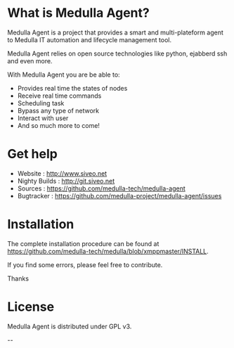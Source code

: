 # What is Medulla Agent?

Medulla Agent is a project that provides a smart and multi-plateform agent to Medulla IT automation and lifecycle management tool. 

Medulla Agent relies on open source technologies like python, ejabberd ssh and even more.

With Medulla Agent you are be able to:

* Provides real time the states of nodes
* Receive real time commands
* Scheduling task
* Bypass any type of network
* Interact with user
* And so much more to come!


# Get help

* Website : <http://www.siveo.net>
* Nighty Builds : <http://git.siveo.net>
* Sources : <https://github.com/medulla-tech/medulla-agent>
* Bugtracker : <https://github.com/medulla-project/medulla-agent/issues>


# Installation

The complete installation procedure can be found at <https://github.com/medulla-tech/medulla/blob/xmppmaster/INSTALL>.

If you find some errors, please feel free to contribute.

Thanks
   
# License

Medulla Agent is distributed under GPL v3. 

--
